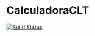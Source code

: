 # CalculadoraCLT
[![Build Status](https://travis-ci.org/carvalhobm/CalculadoraCLT.svg?branch=master)](https://travis-ci.org/carvalhobm/CalculadoraCLT)
